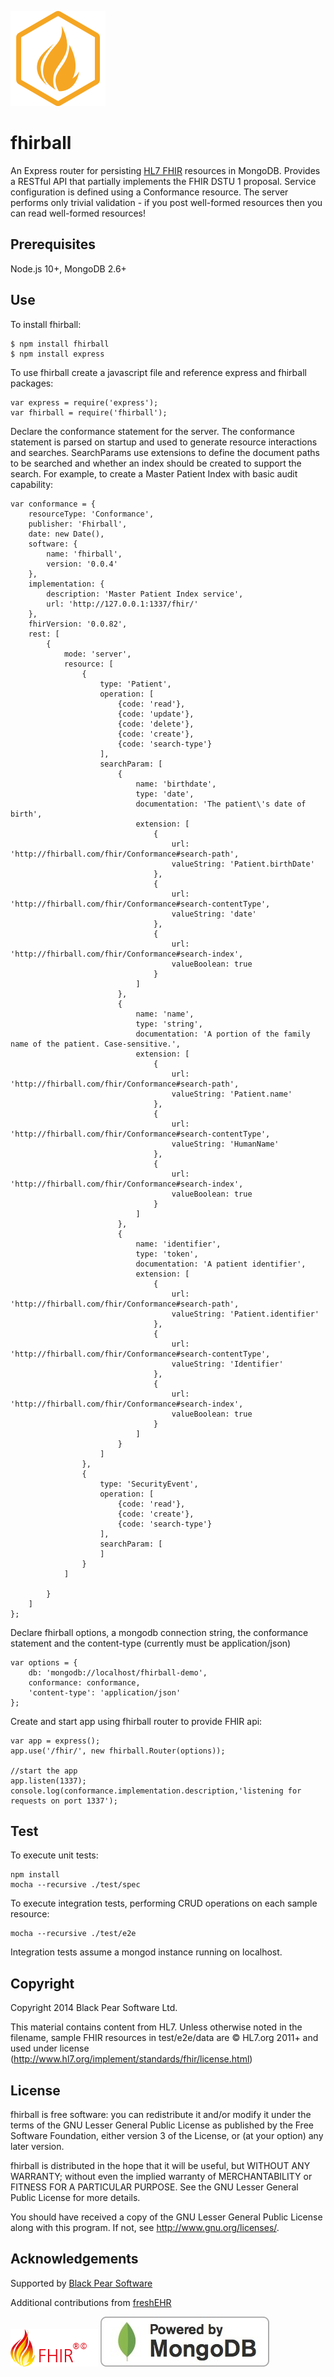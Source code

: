 ![fhirball](./res/branding/fhirball@2x-76@2x.png)

fhirball
========
An Express router for persisting [HL7 FHIR](http://www.hl7.org/implement/standards/fhir/) resources in MongoDB. 
Provides a RESTful API that partially implements the FHIR DSTU 1 proposal.
Service configuration is defined using a Conformance resource. 
The server performs only trivial validation - if you post well-formed resources then you can read well-formed resources!

Prerequisites
-------------
Node.js 10+, MongoDB 2.6+

Use
---
To install fhirball:

    $ npm install fhirball
    $ npm install express

To use fhirball create a javascript file and reference express and fhirball packages:

    var express = require('express');
    var fhirball = require('fhirball');

Declare the conformance statement for the server. The conformance statement is parsed on startup and used to generate 
resource interactions and searches. SearchParams use extensions to define
the document paths to be searched and whether an index should be created to support the search. For example, to create
a Master Patient Index with basic audit capability:

    var conformance = {
        resourceType: 'Conformance',
        publisher: 'Fhirball',
        date: new Date(),
        software: {
            name: 'fhirball',
            version: '0.0.4'
        },
        implementation: {
            description: 'Master Patient Index service',
            url: 'http://127.0.0.1:1337/fhir/'
        },
        fhirVersion: '0.0.82',
        rest: [
            {
                mode: 'server',
                resource: [
                    {
                        type: 'Patient',
                        operation: [
                            {code: 'read'},
                            {code: 'update'},
                            {code: 'delete'},
                            {code: 'create'},
                            {code: 'search-type'}
                        ],
                        searchParam: [
                            {
                                name: 'birthdate',
                                type: 'date',
                                documentation: 'The patient\'s date of birth',
                                extension: [
                                    {
                                        url: 'http://fhirball.com/fhir/Conformance#search-path',
                                        valueString: 'Patient.birthDate'
                                    },
                                    {
                                        url: 'http://fhirball.com/fhir/Conformance#search-contentType',
                                        valueString: 'date'
                                    },
                                    {
                                        url: 'http://fhirball.com/fhir/Conformance#search-index',
                                        valueBoolean: true
                                    }
                                ]
                            },
                            {
                                name: 'name',
                                type: 'string',
                                documentation: 'A portion of the family name of the patient. Case-sensitive.',
                                extension: [
                                    {
                                        url: 'http://fhirball.com/fhir/Conformance#search-path',
                                        valueString: 'Patient.name'
                                    },
                                    {
                                        url: 'http://fhirball.com/fhir/Conformance#search-contentType',
                                        valueString: 'HumanName'
                                    },
                                    {
                                        url: 'http://fhirball.com/fhir/Conformance#search-index',
                                        valueBoolean: true
                                    }
                                ]
                            },
                            {
                                name: 'identifier',
                                type: 'token',
                                documentation: 'A patient identifier',
                                extension: [
                                    {
                                        url: 'http://fhirball.com/fhir/Conformance#search-path',
                                        valueString: 'Patient.identifier'
                                    },
                                    {
                                        url: 'http://fhirball.com/fhir/Conformance#search-contentType',
                                        valueString: 'Identifier'
                                    },
                                    {
                                        url: 'http://fhirball.com/fhir/Conformance#search-index',
                                        valueBoolean: true
                                    }
                                ]
                            }
                        ]             
                    },
                    {
                        type: 'SecurityEvent',
                        operation: [
                            {code: 'read'},
                            {code: 'create'},
                            {code: 'search-type'}
                        ],
                        searchParam: [
                        ]
                    }
                ]

            }
        ]
    };

Declare fhirball options, a mongodb connection string, the conformance statement and the content-type (currently must
be application/json)

    var options = {
        db: 'mongodb://localhost/fhirball-demo',
        conformance: conformance,
        'content-type': 'application/json'
    };

Create and start app using fhirball router to provide FHIR api:
    
    var app = express();
    app.use('/fhir/', new fhirball.Router(options));

    //start the app
    app.listen(1337);
    console.log(conformance.implementation.description,'listening for requests on port 1337');

Test
----
To execute unit tests:

    npm install
    mocha --recursive ./test/spec

To execute integration tests, performing CRUD operations on each sample resource:

    mocha --recursive ./test/e2e

Integration tests assume a mongod instance running on localhost.

Copyright
---------
Copyright 2014 Black Pear Software Ltd.

This material contains content from HL7. Unless otherwise noted in the filename, sample FHIR resources in 
test/e2e/data are © HL7.org 2011+ and used under license (http://www.hl7.org/implement/standards/fhir/license.html)

License
-------
fhirball is free software: you can redistribute it and/or modify
it under the terms of the GNU Lesser General Public License as published by
the Free Software Foundation, either version 3 of the License, or
(at your option) any later version.

fhirball is distributed in the hope that it will be useful,
but WITHOUT ANY WARRANTY; without even the implied warranty of
MERCHANTABILITY or FITNESS FOR A PARTICULAR PURPOSE.  See the
GNU Lesser General Public License for more details.

You should have received a copy of the GNU Lesser General Public License
along with this program.  If not, see <http://www.gnu.org/licenses/>.

Acknowledgements
----------------
Supported by [Black Pear Software](www.blackpear.com)
 
Additional contributions from [freshEHR](http://freshehr.com/)

![HL7 FHIR](./res/branding/fhir-logo-www.png)
![Powered by MongoDB](./res/branding/mongodb-powered-by-badge-white.jpg)



